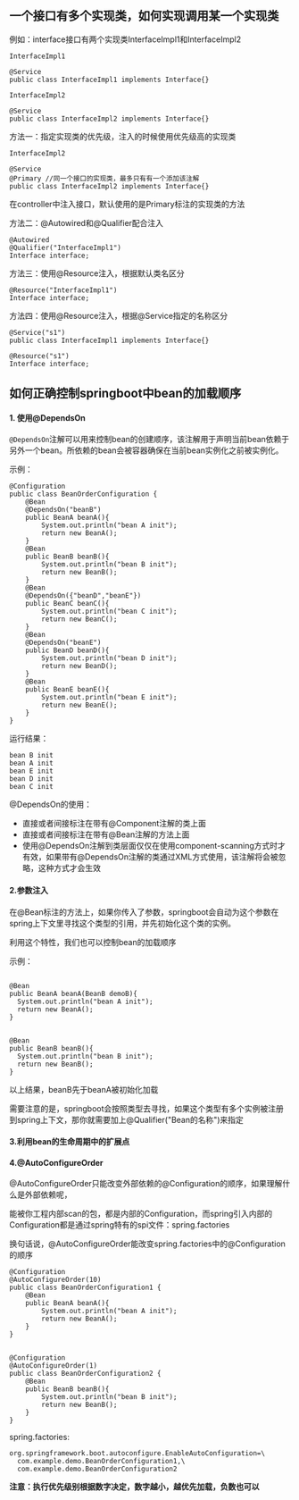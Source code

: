 ## 一个接口有多个实现类，如何实现调用某一个实现类

例如：interface接口有两个实现类InterfaceImpl1和InterfaceImpl2

```
InterfaceImpl1

@Service
public class InterfaceImpl1 implements Interface{}
```

```
InterfaceImpl2

@Service
public class InterfaceImpl2 implements Interface{}
```

方法一：指定实现类的优先级，注入的时候使用优先级高的实现类

```
InterfaceImpl2

@Service
@Primary //同一个接口的实现类，最多只有有一个添加该注解
public class InterfaceImpl2 implements Interface{}
```

在controller中注入接口，默认使用的是Primary标注的实现类的方法

方法二：@Autowired和@Qualifier配合注入

```
@Autowired
@Qualifier("InterfaceImpl1")
Interface interface;
```

方法三：使用@Resource注入，根据默认类名区分

```
@Resource("InterfaceImpl1")
Interface interface;
```

方法四：使用@Resource注入，根据@Service指定的名称区分

```
@Service("s1")
public class InterfaceImpl1 implements Interface{}

@Resource("s1")
Interface interface;

```

## 如何正确控制springboot中bean的加载顺序

#### 1. 使用@DependsOn

`@DependsOn`注解可以用来控制bean的创建顺序，该注解用于声明当前bean依赖于另外一个bean。所依赖的bean会被容器确保在当前bean实例化之前被实例化。

示例：

```
@Configuration
public class BeanOrderConfiguration {
    @Bean
    @DependsOn("beanB")
    public BeanA beanA(){
        System.out.println("bean A init");
        return new BeanA();
    }
    @Bean
    public BeanB beanB(){
        System.out.println("bean B init");
        return new BeanB();
    }
    @Bean
    @DependsOn({"beanD","beanE"})
    public BeanC beanC(){
        System.out.println("bean C init");
        return new BeanC();
    }
    @Bean
    @DependsOn("beanE")
    public BeanD beanD(){
        System.out.println("bean D init");
        return new BeanD();
    }
    @Bean
    public BeanE beanE(){
        System.out.println("bean E init");
        return new BeanE();
    }
}
```

运行结果：

```
bean B init
bean A init
bean E init
bean D init
bean C init
```

@DependsOn的使用：

- 直接或者间接标注在带有@Component注解的类上面
- 直接或者间接标注在带有@Bean注解的方法上面
- 使用@DependsOn注解到类层面仅仅在使用component-scanning方式时才有效，如果带有@DependsOn注解的类通过XML方式使用，该注解将会被忽略，<bean depends-on="...."/>这种方式才会生效

#### 2.参数注入

在@Bean标注的方法上，如果你传入了参数，springboot会自动为这个参数在spring上下文里寻找这个类型的引用，并先初始化这个类的实例。

利用这个特性，我们也可以控制bean的加载顺序

示例：

```

@Bean
public BeanA beanA(BeanB demoB){
  System.out.println("bean A init");
  return new BeanA();
}
 
 
@Bean
public BeanB beanB(){
  System.out.println("bean B init");
  return new BeanB();
}
```

以上结果，beanB先于beanA被初始化加载

需要注意的是，springboot会按照类型去寻找，如果这个类型有多个实例被注册到spring上下文，那你就需要加上@Qualifier("Bean的名称")来指定

#### 3.利用bean的生命周期中的扩展点

#### 4.@AutoConfigureOrder

@AutoConfigureOrder只能改变外部依赖的@Configuration的顺序，如果理解什么是外部依赖呢，

能被你工程内部scan的包，都是内部的Configuration，而spring引入内部的Configuration都是通过spring特有的spi文件：spring.factories

换句话说，@AutoConfigureOrder能改变spring.factories中的@Configuration的顺序

```
@Configuration
@AutoConfigureOrder(10)
public class BeanOrderConfiguration1 {
    @Bean
    public BeanA beanA(){
        System.out.println("bean A init");
        return new BeanA();
    }
}
 
 
@Configuration
@AutoConfigureOrder(1)
public class BeanOrderConfiguration2 {
    @Bean
    public BeanB beanB(){
        System.out.println("bean B init");
        return new BeanB();
    }
}
```

spring.factories:

```
org.springframework.boot.autoconfigure.EnableAutoConfiguration=\
  com.example.demo.BeanOrderConfiguration1,\
  com.example.demo.BeanOrderConfiguration2
```

**注意：执行优先级别根据数字决定，数字越小，越优先加载，负数也可以**

